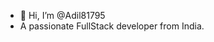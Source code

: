 - 👋 Hi, I’m @Adil81795
- A passionate FullStack developer from India.

<!---
As a passionate and experienced full-stack web developer, I specialize in creating dynamic and responsive web applications. With expertise in front-end technologies like JavaScript, HTML, and CSS, alongside robust back-end skills in Node.js, Python, Java, and SQL, I deliver seamless and efficient solutions. I am proficient in modern frameworks such as React, Express, and MongoDB, which allows me to integrate user-friendly interfaces with powerful server-side logic. I am dedicated to continuous learning and staying up-to-date with the latest web development trends and technologies to ensure I provide the best solutions for every project.


--->
